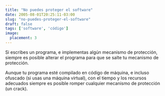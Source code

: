 ```yaml
---
title: "No puedes proteger el software"
date: 2005-08-01T20:25:11-03:00
slug: "no-puedes-proteger-el-software"
draft: false
tags: ['software', 'código']
image:
  placement: 3
---
```

Si escribes un programa, e implementas algún mecanismo de protección,
siempre es posible alterar el programa para que se salte tu mecanismo de
protección.

Aunque tu programa esté compilado en código de máquina, e incluso
ofuscado (si usas una máquina virtual), con el tiempo y los recursos
adecuados siempre es posible romper cualquier mecanismo de protección
(un crack).
